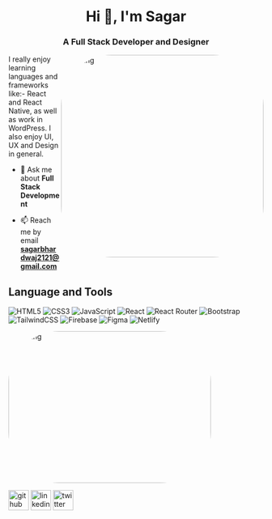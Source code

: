 <h1 align="center">Hi 👋, I'm Sagar</h1>
<h3 align="center">A Full Stack Developer and Designer</h3>
<img align="right" alt="Coding" style="border-radius:100px;" width="400" src="https://media4.giphy.com/media/v1.Y2lkPTc5MGI3NjExdXBrYW4wMGZyOGYzeGVlb2NsZjNscDFhNGFpemt2Z3hiM2tna2VhayZlcD12MV9pbnRlcm5hbF9naWZfYnlfaWQmY3Q9Zw/SWoSkN6DxTszqIKEqv/giphy.gif"/>
I really enjoy learning languages and frameworks like:- React and React Native, as well as work in WordPress.
I also enjoy UI, UX and Design in general.

- 💬 Ask me about **Full Stack Development**

- 📫 Reach me by email **sagarbhardwaj2121@gmail.com**

## Language and Tools
![HTML5](https://img.shields.io/badge/html5-%23E34F26.svg?style=for-the-badge&logo=html5&logoColor=white)
![CSS3](https://img.shields.io/badge/css3-%231572B6.svg?style=for-the-badge&logo=css3&logoColor=white)
![JavaScript](https://img.shields.io/badge/javascript-%23323330.svg?style=for-the-badge&logo=javascript&logoColor=%23F7DF1E) 
![React](https://img.shields.io/badge/react-%2320232a.svg?style=for-the-badge&logo=react&logoColor=%2361DAFB) 
![React Router](https://img.shields.io/badge/React_Router-CA4245?style=for-the-badge&logo=react-router&logoColor=white) 
![Bootstrap](https://img.shields.io/badge/bootstrap-%23563D7C.svg?style=for-the-badge&logo=bootstrap&logoColor=white) 
![TailwindCSS](https://img.shields.io/badge/tailwindcss-%2338B2AC.svg?style=for-the-badge&logo=tailwind-css&logoColor=white) 
![Firebase](https://img.shields.io/badge/firebase-%23039BE5.svg?style=for-the-badge&logo=firebase) 
![Figma](https://img.shields.io/badge/figma-%23F24E1E.svg?style=for-the-badge&logo=figma&logoColor=white) 
![Netlify](https://img.shields.io/badge/netlify-%23000000.svg?style=for-the-badge&logo=netlify&logoColor=#00C7B7) 


<img align="center" alt="Coding" style="border-radius:100px;" width="400" height="300"  src="https://media.giphy.com/media/v1.Y2lkPTc5MGI3NjExZXF4cjl1d211OWd0OWV1Yml1N2VxYnRkeGJ5cWU1Mjd1cGdpeGZkZyZlcD12MV9pbnRlcm5hbF9naWZfYnlfaWQmY3Q9Zw/HscDLzkO8EOTmgkhQP/giphy.gif"/>


  
[<img src='https://cdn.jsdelivr.net/npm/simple-icons@3.0.1/icons/github.svg' alt='github' height='40'>](https://github.com/sagrr) 
[<img src='https://cdn.jsdelivr.net/npm/simple-icons@3.0.1/icons/linkedin.svg' alt='linkedin' height='40'>](https://www.linkedin.com/in/sagrr-36210a24a)
[<img src='https://cdn.jsdelivr.net/npm/simple-icons@3.0.1/icons/twitter.svg' alt='twitter' height='40'>](https://twitter.com/sagrr____)  

